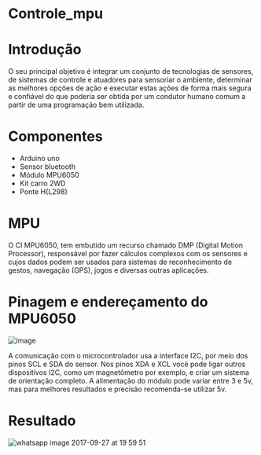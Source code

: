 # Controle_mpu

# Introdução

O seu principal objetivo é integrar um conjunto de tecnologias de sensores, de sistemas de controle e atuadores para sensoriar o ambiente, determinar as melhores opções de ação e executar estas ações de forma mais segura e confiável do que poderia ser obtida por um condutor humano comum a partir de uma programação bem utilizada.

 # Componentes
 
 - Arduino uno
 - Sensor bluetooth
 - Módulo MPU6050
 - Kit carro 2WD
 - Ponte H(L298)

 # MPU
 O CI MPU6050, tem embutido um recurso chamado DMP (Digital Motion Processor), responsável por fazer cálculos complexos com os sensores e cujos dados podem ser usados para sistemas de reconhecimento de gestos, navegação (GPS), jogos e diversas outras aplicações.
 
 # Pinagem e endereçamento do MPU6050
 
 ![image](https://user-images.githubusercontent.com/32276018/31092850-21f7f246-a786-11e7-8489-2cb34bddbe24.png)
 
 A comunicação com o microcontrolador usa a interface I2C, por meio dos pinos SCL e SDA do sensor. Nos pinos XDA e XCL você pode ligar outros dispositivos I2C, como um magnetômetro por exemplo, e criar um sistema de orientação completo. A alimentação do módulo pode variar entre 3 e 5v, mas para melhores resultados e precisão recomenda-se utilizar 5v.
 
 # Resultado
 ![whatsapp image 2017-09-27 at 19 59 51](https://user-images.githubusercontent.com/32276018/30942055-f1853cc4-a3be-11e7-889b-7f6803a3b4a6.jpeg)

